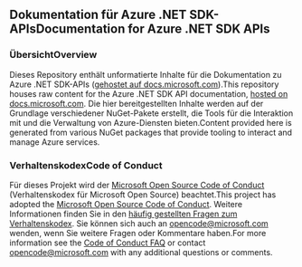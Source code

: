## <a name="documentation-for-azure-net-sdk-apis"></a><span data-ttu-id="b43dc-101">Dokumentation für Azure .NET SDK-APIs</span><span class="sxs-lookup"><span data-stu-id="b43dc-101">Documentation for Azure .NET SDK APIs</span></span>

### <a name="overview"></a><span data-ttu-id="b43dc-102">Übersicht</span><span class="sxs-lookup"><span data-stu-id="b43dc-102">Overview</span></span>

<span data-ttu-id="b43dc-103">Dieses Repository enthält unformatierte Inhalte für die Dokumentation zu Azure .NET SDK-APIs ([gehostet auf docs.microsoft.com](https://docs.microsoft.com/dotnet/api/overview/azure/?view=azure-dotnet)).</span><span class="sxs-lookup"><span data-stu-id="b43dc-103">This repository houses raw content for the Azure .NET SDK API documentation, [hosted on docs.microsoft.com](https://docs.microsoft.com/dotnet/api/overview/azure/?view=azure-dotnet).</span></span> <span data-ttu-id="b43dc-104">Die hier bereitgestellten Inhalte werden auf der Grundlage verschiedener NuGet-Pakete erstellt, die Tools für die Interaktion mit und die Verwaltung von Azure-Diensten bieten.</span><span class="sxs-lookup"><span data-stu-id="b43dc-104">Content provided here is generated from various NuGet packages that provide tooling to interact and manage Azure services.</span></span>

### <a name="code-of-conduct"></a><span data-ttu-id="b43dc-105">Verhaltenskodex</span><span class="sxs-lookup"><span data-stu-id="b43dc-105">Code of Conduct</span></span>

<span data-ttu-id="b43dc-106">Für dieses Projekt wird der [Microsoft Open Source Code of Conduct](https://opensource.microsoft.com/codeofconduct/) (Verhaltenskodex für Microsoft Open Source) beachtet.</span><span class="sxs-lookup"><span data-stu-id="b43dc-106">This project has adopted the [Microsoft Open Source Code of Conduct](https://opensource.microsoft.com/codeofconduct/).</span></span>
<span data-ttu-id="b43dc-107">Weitere Informationen finden Sie in den [häufig gestellten Fragen zum Verhaltenskodex](https://opensource.microsoft.com/codeofconduct/faq/). Sie können sich auch an [opencode@microsoft.com](mailto:opencode@microsoft.com) wenden, wenn Sie weitere Fragen oder Kommentare haben.</span><span class="sxs-lookup"><span data-stu-id="b43dc-107">For more information see the [Code of Conduct FAQ](https://opensource.microsoft.com/codeofconduct/faq/) or contact [opencode@microsoft.com](mailto:opencode@microsoft.com) with any additional questions or comments.</span></span>
